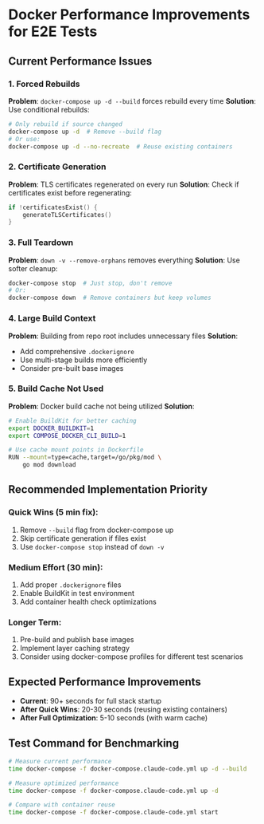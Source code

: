 # Docker Performance Improvements for E2E Tests

## Current Performance Issues

### 1. Forced Rebuilds
**Problem**: `docker-compose up -d --build` forces rebuild every time
**Solution**: Use conditional rebuilds:
```bash
# Only rebuild if source changed
docker-compose up -d  # Remove --build flag
# Or use:
docker-compose up -d --no-recreate  # Reuse existing containers
```

### 2. Certificate Generation
**Problem**: TLS certificates regenerated on every run
**Solution**: Check if certificates exist before regenerating:
```go
if !certificatesExist() {
    generateTLSCertificates()
}
```

### 3. Full Teardown
**Problem**: `down -v --remove-orphans` removes everything
**Solution**: Use softer cleanup:
```bash
docker-compose stop  # Just stop, don't remove
# Or:
docker-compose down  # Remove containers but keep volumes
```

### 4. Large Build Context
**Problem**: Building from repo root includes unnecessary files
**Solution**: 
- Add comprehensive `.dockerignore`
- Use multi-stage builds more efficiently
- Consider pre-built base images

### 5. Build Cache Not Used
**Problem**: Docker build cache not being utilized
**Solution**: 
```bash
# Enable BuildKit for better caching
export DOCKER_BUILDKIT=1
export COMPOSE_DOCKER_CLI_BUILD=1

# Use cache mount points in Dockerfile
RUN --mount=type=cache,target=/go/pkg/mod \
    go mod download
```

## Recommended Implementation Priority

### Quick Wins (5 min fix):
1. Remove `--build` flag from docker-compose up
2. Skip certificate generation if files exist
3. Use `docker-compose stop` instead of `down -v`

### Medium Effort (30 min):
1. Add proper `.dockerignore` files
2. Enable BuildKit in test environment
3. Add container health check optimizations

### Longer Term:
1. Pre-build and publish base images
2. Implement layer caching strategy
3. Consider using docker-compose profiles for different test scenarios

## Expected Performance Improvements

- **Current**: 90+ seconds for full stack startup
- **After Quick Wins**: 20-30 seconds (reusing existing containers)
- **After Full Optimization**: 5-10 seconds (with warm cache)

## Test Command for Benchmarking

```bash
# Measure current performance
time docker-compose -f docker-compose.claude-code.yml up -d --build

# Measure optimized performance
time docker-compose -f docker-compose.claude-code.yml up -d

# Compare with container reuse
time docker-compose -f docker-compose.claude-code.yml start
```